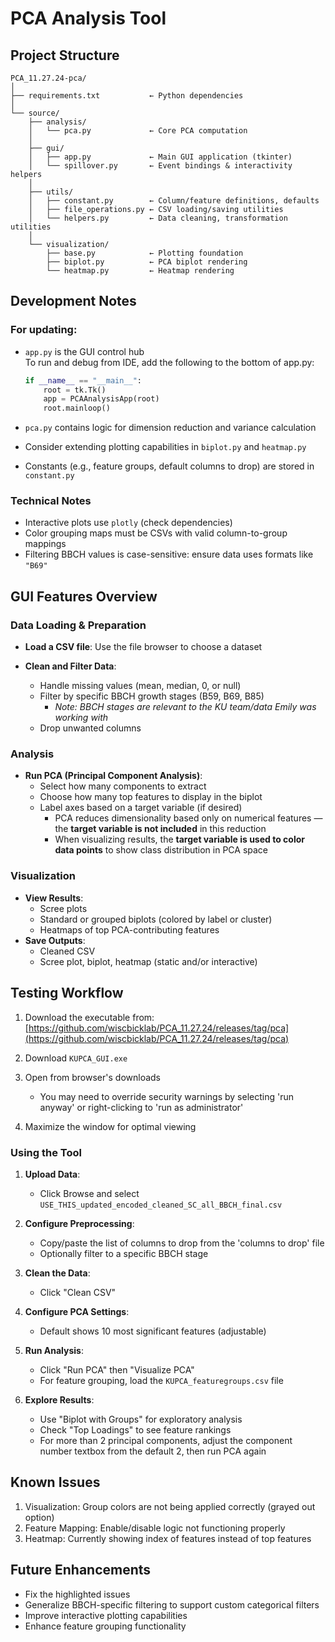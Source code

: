 # PCA Analysis Tool

## Project Structure

```
PCA_11.27.24-pca/
│
├── requirements.txt           ← Python dependencies
│
└── source/
    ├── analysis/
    │   └── pca.py             ← Core PCA computation
    │
    ├── gui/
    │   ├── app.py             ← Main GUI application (tkinter)   
    │   └── spillover.py       ← Event bindings & interactivity helpers
    │
    ├── utils/
    │   ├── constant.py        ← Column/feature definitions, defaults
    │   ├── file_operations.py ← CSV loading/saving utilities
    │   └── helpers.py         ← Data cleaning, transformation utilities
    │
    └── visualization/
        ├── base.py            ← Plotting foundation
        ├── biplot.py          ← PCA biplot rendering
        └── heatmap.py         ← Heatmap rendering
```

## Development Notes

### For updating:

- `app.py` is the GUI control hub  
    To run and debug from IDE, add the following to the bottom of app.py:
    
    ```python
    if __name__ == "__main__":  
        root = tk.Tk()  
        app = PCAAnalysisApp(root)  
        root.mainloop()
    ```
    
- `pca.py` contains logic for dimension reduction and variance calculation
    
- Consider extending plotting capabilities in `biplot.py` and `heatmap.py`
    
- Constants (e.g., feature groups, default columns to drop) are stored in `constant.py`
    

### Technical Notes

- Interactive plots use `plotly` (check dependencies)
- Color grouping maps must be CSVs with valid column-to-group mappings
- Filtering BBCH values is case-sensitive: ensure data uses formats like `"B69"`

## GUI Features Overview

### Data Loading & Preparation

- **Load a CSV file**: Use the file browser to choose a dataset
    
- **Clean and Filter Data**:
    
    - Handle missing values (mean, median, 0, or null)
    - Filter by specific BBCH growth stages (B59, B69, B85)
        - _Note: BBCH stages are relevant to the KU team/data Emily was working with_
    - Drop unwanted columns

### Analysis

- **Run PCA (Principal Component Analysis)**:
    - Select how many components to extract
    - Choose how many top features to display in the biplot
    - Label axes based on a target variable (if desired)
        - PCA reduces dimensionality based only on numerical features — the **target variable is not included** in this reduction
        - When visualizing results, the **target variable is used to color data points** to show class distribution in PCA space

### Visualization

- **View Results**:
    - Scree plots
    - Standard or grouped biplots (colored by label or cluster)
    - Heatmaps of top PCA-contributing features
- **Save Outputs**:
    - Cleaned CSV
    - Scree plot, biplot, heatmap (static and/or interactive)

## Testing Workflow

1. Download the executable from: [https://github.com/wiscbicklab/PCA_11.27.24/releases/tag/pca](https://github.com/wiscbicklab/PCA_11.27.24/releases/tag/pca)
    
2. Download `KUPCA_GUI.exe`
    
3. Open from browser's downloads
    
    - You may need to override security warnings by selecting 'run anyway' or right-clicking to 'run as administrator'
4. Maximize the window for optimal viewing
    

### Using the Tool

1. **Upload Data**:
    
    - Click Browse and select `USE_THIS_updated_encoded_cleaned_SC_all_BBCH_final.csv`
2. **Configure Preprocessing**:
    
    - Copy/paste the list of columns to drop from the 'columns to drop' file
    - Optionally filter to a specific BBCH stage
3. **Clean the Data**:
    
    - Click "Clean CSV"
4. **Configure PCA Settings**:
    
    - Default shows 10 most significant features (adjustable)
5. **Run Analysis**:
    
    - Click "Run PCA" then "Visualize PCA"
    - For feature grouping, load the `KUPCA_featuregroups.csv` file
6. **Explore Results**:
    
    - Use "Biplot with Groups" for exploratory analysis
    - Check "Top Loadings" to see feature rankings
    - For more than 2 principal components, adjust the component number textbox from the default 2, then run PCA again

## Known Issues

1. Visualization: Group colors are not being applied correctly (grayed out option)
2. Feature Mapping: Enable/disable logic not functioning properly
3. Heatmap: Currently showing index of features instead of top features

## Future Enhancements

- Fix the highlighted issues
- Generalize BBCH-specific filtering to support custom categorical filters
- Improve interactive plotting capabilities
- Enhance feature grouping functionality
